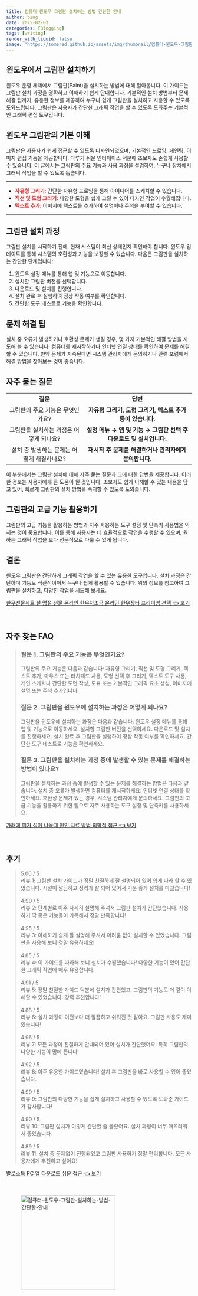 ```yaml
---
title: 컴퓨터 윈도우 그림판 설치하는 방법 간단한 안내
author: bing
date: 2025-02-03
categories: [Blogging]
tags: [writing]
render_with_liquid: false
image: 'https://somered.github.io/assets/img/thumbnail/컴퓨터-윈도우-그림판-설치하는-방법-간단한-안내.webp'
---
```



<h2 id='윈도우_그림판_설치_방법'>윈도우에서 그림판 설치하기</h2>

<p>윈도우 운영 체제에서 그림판(Paint)을 설치하는 방법에 대해 알아봅니다. 이 가이드는 그림판 설치 과정을 명확하고 이해하기 쉽게 안내합니다. 기본적인 설치 방법부터 문제 해결 팁까지, 유용한 정보를 제공하여 누구나 쉽게 그림판을 설치하고 사용할 수 있도록 도와드립니다. 그림판은 사용자가 간단한 그래픽 작업을 할 수 있도록 도와주는 기본적인 그래픽 편집 도구입니다.</p>

<h2 id='그림판_기능_이해'>윈도우 그림판의 기본 이해</h2>

<p>그림판은 사용자가 쉽게 접근할 수 있도록 디자인되었으며, 기본적인 드로잉, 페인팅, 이미지 편집 기능을 제공합니다. 다루기 쉬운 인터페이스 덕분에 초보자도 손쉽게 사용할 수 있습니다. 이 글에서는 그림판의 주요 기능과 사용 과정을 설명하여, 누구나 장치에서 그래픽 작업을 할 수 있도록 돕습니다.</p>

<hr />

<ul>
    <li><b><span style="color: #ee2323;">자유형 그리기</span></b>: 간단한 자유형 드로잉을 통해 아이디어를 스케치할 수 있습니다.</li>
    <li><b><span style="color: #ee2323;">직선 및 도형 그리기</span></b>: 다양한 도형을 쉽게 그릴 수 있어 디자인 작업이 수월해집니다.</li>
    <li><b><span style="color: #ee2323;">텍스트 추가</span></b>: 이미지에 텍스트를 추가하여 설명이나 주석을 부여할 수 있습니다.</li>
</ul>

<hr />

<h2 id='그림판_설치_단계'>그림판 설치 과정</h2>

<p>그림판 설치를 시작하기 전에, 현재 시스템이 최신 상태인지 확인해야 합니다. 윈도우 업데이트를 통해 시스템의 호환성과 기능을 보장할 수 있습니다. 다음은 그림판을 설치하는 간단한 단계입니다:</p>

<ol>
    <li>윈도우 설정 메뉴를 통해 앱 및 기능으로 이동합니다.</li>
    <li>설치할 그림판 버전을 선택합니다.</li>
    <li>다운로드 및 설치를 진행합니다.</li>
    <li>설치 완료 후 실행하여 정상 작동 여부를 확인합니다.</li>
    <li>간단한 도구 테스트로 기능을 확인합니다.</li>
</ol>

<h2 id='문제해결_팁'>문제 해결 팁</h2>

<p>설치 중 오류가 발생하거나 호환성 문제가 생길 경우, 몇 가지 기본적인 해결 방법을 시도해 볼 수 있습니다. 컴퓨터를 재시작하거나 인터넷 연결 상태를 확인하여 문제를 해결할 수 있습니다. 만약 문제가 지속된다면 시스템 관리자에게 문의하거나 관련 포럼에서 해결 방법을 찾아보는 것이 좋습니다.</p>

<h2 id='자주_묻는_질문'>자주 묻는 질문</h2>

<table>
    <tr>
        <td style="text-align: center; height: 17px;"><b>질문</b></td>
        <td style="text-align: center; height: 17px;"><b>답변</b></td>
    </tr>
    <tr>
        <td style="text-align: center; height: 17px;">그림판의 주요 기능은 무엇인가요?</td>
        <td style="text-align: center; height: 17px;"><b>자유형 그리기, 도형 그리기, 텍스트 추가 등이 있습니다.</b></td>
    </tr>
    <tr>
        <td style="text-align: center; height: 17px;">그림판을 설치하는 과정은 어떻게 되나요?</td>
        <td style="text-align: center; height: 17px;"><b>설정 메뉴 → 앱 및 기능 → 그림판 선택 후 다운로드 및 설치입니다.</b></td>
    </tr>
    <tr>
        <td style="text-align: center; height: 17px;">설치 중 발생하는 문제는 어떻게 해결하나요?</td>
        <td style="text-align: center; height: 17px;"><b>재시작 후 문제를 해결하거나 관리자에게 문의합니다.</b></td>
    </tr>
</table>

<p>이 부분에서는 그림판 설치에 대해 자주 묻는 질문과 그에 대한 답변을 제공합니다. 이러한 정보는 사용자에게 큰 도움이 될 것입니다. 초보자도 쉽게 이해할 수 있는 내용을 담고 있어, 빠르게 그림판의 설치 방법을 숙지할 수 있도록 도와줍니다.</p>

<h2 id='그림판_고급_기능_사용법'>그림판의 고급 기능 활용하기</h2>

<p>그림판의 고급 기능을 활용하는 방법과 자주 사용하는 도구 설정 및 단축키 사용법을 익히는 것이 중요합니다. 이를 통해 사용자는 더 효율적으로 작업을 수행할 수 있으며, 원하는 그래픽 작업을 보다 전문적으로 다룰 수 있게 됩니다.</p>

<h2 id='결론'>결론</h2>

<p>윈도우 그림판은 간단하게 그래픽 작업을 할 수 있는 유용한 도구입니다. 설치 과정은 간단하며 기능도 직관적이어서 누구나 쉽게 활용할 수 있습니다. 위의 정보를 참고하여 그림판을 설치하고, 다양한 작업을 시도해 보세요.</p>


<p><a class="click-button" title="한우선물세트 설 명절 선물 온라인 한우자조금 온라인 한우장터 프리미엄 선택" href="https://somered.github.io/posts/%ED%95%9C%EC%9A%B0%EC%84%A0%EB%AC%BC%EC%84%B8%ED%8A%B8-%EC%84%A4-%EB%AA%85%EC%A0%88-%EC%84%A0%EB%AC%BC-%EC%98%A8%EB%9D%BC%EC%9D%B8-%ED%95%9C%EC%9A%B0%EC%9E%90%EC%A1%B0%EA%B8%88-%EC%98%A8%EB%9D%BC%EC%9D%B8-%ED%95%9C%EC%9A%B0%EC%9E%A5%ED%84%B0-%ED%94%84%EB%A6%AC%EB%AF%B8%EC%97%84-%EC%84%A0%ED%83%9D/" rel="dofollow">한우선물세트 설 명절 선물 온라인 한우자조금 온라인 한우장터 프리미엄 선택 👈 보기</a></p><br>
<h2 id='자주_찾는_FAQ'>자주 찾는 FAQ</h2>
<div itemscope="" itemtype="https://schema.org/FAQPage"> 
<blockquote> 
<div itemscope="" itemprop="mainEntity" itemtype="https://schema.org/Question"> 
<h3 itemprop="name">질문 1. 그림판의 주요 기능은 무엇인가요?</h3> 
<div itemscope="" itemprop="acceptedAnswer" itemtype="https://schema.org/Answer"> 
<span itemprop="text"> 
<p>그림판의 주요 기능은 다음과 같습니다: 자유형 그리기, 직선 및 도형 그리기, 텍스트 추가, 마우스 또는 터치패드 사용, 도형 선택 후 그리기, 텍스트 도구 사용, 개인 스케치나 간단한 도면 작성, 도표 또는 기본적인 그래픽 요소 생성, 이미지에 설명 또는 주석 추가입니다.</p> 
</span> 
</div> 
</div> 

<div itemscope="" itemprop="mainEntity" itemtype="https://schema.org/Question"> 
<h3 itemprop="name">질문 2. 그림판을 윈도우에 설치하는 과정은 어떻게 되나요?</h3> 
<div itemscope="" itemprop="acceptedAnswer" itemtype="https://schema.org/Answer"> 
<span itemprop="text"> 
<p>그림판을 윈도우에 설치하는 과정은 다음과 같습니다: 윈도우 설정 메뉴를 통해 앱 및 기능으로 이동하세요. 설치할 그림판 버전을 선택하세요. 다운로드 및 설치를 진행하세요. 설치 완료 후 그림판을 실행하여 정상 작동 여부를 확인하세요. 간단한 도구 테스트로 기능을 확인하세요.</p> 
</span> 
</div> 
</div> 

<div itemscope="" itemprop="mainEntity" itemtype="https://schema.org/Question"> 
<h3 itemprop="name">질문 3. 그림판을 설치하는 과정 중에 발생할 수 있는 문제를 해결하는 방법이 있나요?</h3> 
<div itemscope="" itemprop="acceptedAnswer" itemtype="https://schema.org/Answer"> 
<span itemprop="text"> 
<p>그림판을 설치하는 과정 중에 발생할 수 있는 문제를 해결하는 방법은 다음과 같습니다: 설치 중 오류가 발생하면 컴퓨터를 재시작하세요. 인터넷 연결 상태를 확인하세요. 호환성 문제가 있는 경우, 시스템 관리자에게 문의하세요. 그림판의 고급 기능을 활용하기 위한 팁으로 자주 사용하는 도구 설정 및 단축키를 사용하세요.</p> 
</span> 
</div> 
</div> 

</blockquote> 
</div>
<p><a class="click-button" title="가래에 피가 섞여 나올때 원인 치료 방법 의학적 접근" href="https://somered.github.io/posts/%EA%B0%80%EB%9E%98%EC%97%90-%ED%94%BC%EA%B0%80-%EC%84%9E%EC%97%AC-%EB%82%98%EC%98%AC%EB%95%8C-%EC%9B%90%EC%9D%B8-%EC%B9%98%EB%A3%8C-%EB%B0%A9%EB%B2%95-%EC%9D%98%ED%95%99%EC%A0%81-%EC%A0%91%EA%B7%BC/" rel="dofollow">가래에 피가 섞여 나올때 원인 치료 방법 의학적 접근 👈 보기</a></p><br>
<h2 id='후기'>후기</h2>
<div itemscope itemtype="https://schema.org/Product">
  <blockquote>
  <div itemprop="review" itemscope itemtype="https://schema.org/Review">
      <div itemprop="reviewRating" itemscope itemtype="https://schema.org/Rating"> <span itemprop="ratingValue">5.00</span> / <span itemprop="bestRating">5</span> </div>
      <span itemprop="reviewBody">리뷰 1: 그림판 설치 가이드가 정말 친절하게 잘 설명되어 있어 쉽게 따라 할 수 있었습니다. 시설이 깔끔하고 정리가 잘 되어 있어서 기분 좋게 설치를 마쳤습니다!</span>
  </div>
  <br>
  <div itemprop="review" itemscope itemtype="https://schema.org/Review">
      <div itemprop="reviewRating" itemscope itemtype="https://schema.org/Rating"> <span itemprop="ratingValue">4.90</span> / <span itemprop="bestRating">5</span> </div>
      <span itemprop="reviewBody">리뷰 2: 단계별로 아주 자세히 설명해 주셔서 그림판 설치가 간단했습니다. 사용하기 딱 좋은 기능들이 가득해서 정말 만족합니다!</span>
  </div>
  <br>
  <div itemprop="review" itemscope itemtype="https://schema.org/Review">
      <div itemprop="reviewRating" itemscope itemtype="https://schema.org/Rating"> <span itemprop="ratingValue">4.95</span> / <span itemprop="bestRating">5</span> </div>
      <span itemprop="reviewBody">리뷰 3: 이해하기 쉽게 잘 설명해 주셔서 어려움 없이 설치할 수 있었습니다. 그림판을 사용해 보니 정말 유용하네요!</span>
  </div>
  <br>
  <div itemprop="review" itemscope itemtype="https://schema.org/Review">
      <div itemprop="reviewRating" itemscope itemtype="https://schema.org/Rating"> <span itemprop="ratingValue">4.85</span> / <span itemprop="bestRating">5</span> </div>
      <span itemprop="reviewBody">리뷰 4: 이 가이드를 따라해 보니 설치가 수월했습니다! 다양한 기능이 있어 간단한 그래픽 작업에 매우 유용합니다.</span>
  </div>
  <br>
  <div itemprop="review" itemscope itemtype="https://schema.org/Review">
      <div itemprop="reviewRating" itemscope itemtype="https://schema.org/Rating"> <span itemprop="ratingValue">4.91</span> / <span itemprop="bestRating">5</span> </div>
      <span itemprop="reviewBody">리뷰 5: 정말 친절한 가이드 덕분에 설치가 간편했고, 그림판의 기능도 더 깊이 이해할 수 있었습니다. 강력 추천합니다!</span>
  </div>
  <br>
  <div itemprop="review" itemscope itemtype="https://schema.org/Review">
      <div itemprop="reviewRating" itemscope itemtype="https://schema.org/Rating"> <span itemprop="ratingValue">4.88</span> / <span itemprop="bestRating">5</span> </div>
      <span itemprop="reviewBody">리뷰 6: 설치 과정이 이전보다 더 깔끔하고 쉬워진 것 같아요. 그림판 사용도 재미있습니다!</span>
  </div>
  <br>
  <div itemprop="review" itemscope itemtype="https://schema.org/Review">
      <div itemprop="reviewRating" itemscope itemtype="https://schema.org/Rating"> <span itemprop="ratingValue">4.96</span> / <span itemprop="bestRating">5</span> </div>
      <span itemprop="reviewBody">리뷰 7: 모든 과정이 친절하게 안내되어 있어 설치가 간단했어요. 특히 그림판의 다양한 기능이 맘에 듭니다!</span>
  </div>
  <br>
  <div itemprop="review" itemscope itemtype="https://schema.org/Review">
      <div itemprop="reviewRating" itemscope itemtype="https://schema.org/Rating"> <span itemprop="ratingValue">4.92</span> / <span itemprop="bestRating">5</span> </div>
      <span itemprop="reviewBody">리뷰 8: 아주 유용한 가이드였습니다! 설치 후 그림판을 바로 사용할 수 있어 좋았습니다.</span>
  </div>
  <br>
  <div itemprop="review" itemscope itemtype="https://schema.org/Review">
      <div itemprop="reviewRating" itemscope itemtype="https://schema.org/Rating"> <span itemprop="ratingValue">4.99</span> / <span itemprop="bestRating">5</span> </div>
      <span itemprop="reviewBody">리뷰 9: 그림판의 다양한 기능을 쉽게 설치하고 사용할 수 있도록 도와준 가이드가 감사합니다!</span>
  </div>
  <br>
  <div itemprop="review" itemscope itemtype="https://schema.org/Review">
      <div itemprop="reviewRating" itemscope itemtype="https://schema.org/Rating"> <span itemprop="ratingValue">4.90</span> / <span itemprop="bestRating">5</span> </div>
      <span itemprop="reviewBody">리뷰 10: 그림판 설치가 이렇게 간단할 줄 몰랐어요. 설치 과정이 너무 매끄러워서 좋았습니다.</span>
  </div>
  <br>
  <div itemprop="review" itemscope itemtype="https://schema.org/Review">
      <div itemprop="reviewRating" itemscope itemtype="https://schema.org/Rating"> <span itemprop="ratingValue">4.89</span> / <span itemprop="bestRating">5</span> </div>
      <span itemprop="reviewBody">리뷰 11: 설치 중 문제없이 진행되었고 그림판 사용하기 정말 편리합니다. 모든 사용자에게 추천하고 싶어요!</span>
  </div>
  </blockquote>
</div>
<p><a class="click-button" title="발로소득 PC 앱 다운로드 쉬운 접근" href="https://somered.github.io/posts/%EB%B0%9C%EB%A1%9C%EC%86%8C%EB%93%9D-PC-%EC%95%B1-%EB%8B%A4%EC%9A%B4%EB%A1%9C%EB%93%9C-%EC%89%AC%EC%9A%B4-%EC%A0%91%EA%B7%BC/" rel="dofollow">발로소득 PC 앱 다운로드 쉬운 접근 👈 보기</a></p><br>
<figure class="image"><img src="https://somered.github.io/assets/img/thumbnail/컴퓨터-윈도우-그림판-설치하는-방법-간단한-안내.webp" alt="컴퓨터-윈도우-그림판-설치하는-방법-간단한-안내" width="256" height="256"></figure>